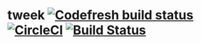 # tweek [![Codefresh build status]( https://g.codefresh.io/api/badges/build?repoOwner=Soluto&repoName=tweek&branch=master&pipelineName=tweek-all&accountName=Soluto&key=eyJhbGciOiJIUzI1NiJ9.NTkwOTg1MmQ2ZDAxYjcwMDA2Yjc1ODBm.fODYFsnTAGVNVeEAA6lI0g-sTAfHjh5B9BWrOtDvSSE&type=cf-1)]( https://g.codefresh.io/repositories/Soluto/tweek/builds?filter=trigger:build;branch:master;service:590b2586eea36f000875f02e~tweek-all) [![CircleCI](https://circleci.com/gh/Soluto/tweek.svg?style=svg&circle-token=3bfee7b187814ae66055756ba2244683dfc0e4fa)](https://circleci.com/gh/Soluto/tweek) [![Build Status](https://travis-ci.com/Soluto/tweek.svg?token=3czxmKByeDArD3aZkzxK&branch=master)](https://travis-ci.com/Soluto/tweek) 
